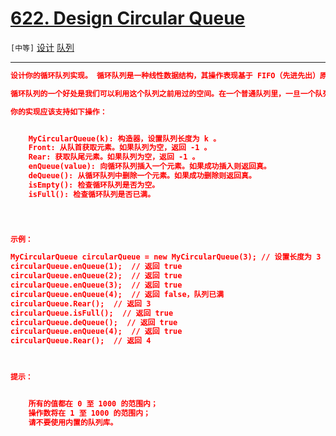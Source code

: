 # [622. Design Circular Queue](https://leetcode-cn.com/problems/design-circular-queue/)

`[中等]` [设计](https://leetcode-cn.com/tag/design/)  [队列](https://leetcode-cn.com/tag/queue/) 

---

```json
设计你的循环队列实现。 循环队列是一种线性数据结构，其操作表现基于 FIFO（先进先出）原则并且队尾被连接在队首之后以形成一个循环。它也被称为“环形缓冲器”。

循环队列的一个好处是我们可以利用这个队列之前用过的空间。在一个普通队列里，一旦一个队列满了，我们就不能插入下一个元素，即使在队列前面仍有空间。但是使用循环队列，我们能使用这些空间去存储新的值。

你的实现应该支持如下操作：


	MyCircularQueue(k): 构造器，设置队列长度为 k 。
	Front: 从队首获取元素。如果队列为空，返回 -1 。
	Rear: 获取队尾元素。如果队列为空，返回 -1 。
	enQueue(value): 向循环队列插入一个元素。如果成功插入则返回真。
	deQueue(): 从循环队列中删除一个元素。如果成功删除则返回真。
	isEmpty(): 检查循环队列是否为空。
	isFull(): 检查循环队列是否已满。


 

示例：

MyCircularQueue circularQueue = new MyCircularQueue(3); // 设置长度为 3
circularQueue.enQueue(1);  // 返回 true
circularQueue.enQueue(2);  // 返回 true
circularQueue.enQueue(3);  // 返回 true
circularQueue.enQueue(4);  // 返回 false，队列已满
circularQueue.Rear();  // 返回 3
circularQueue.isFull();  // 返回 true
circularQueue.deQueue();  // 返回 true
circularQueue.enQueue(4);  // 返回 true
circularQueue.Rear();  // 返回 4

 

提示：


	所有的值都在 0 至 1000 的范围内；
	操作数将在 1 至 1000 的范围内；
	请不要使用内置的队列库。


```
